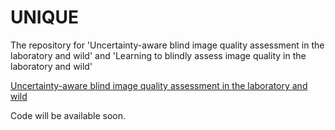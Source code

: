 # UNIQUE
The repository for 'Uncertainty-aware blind image quality assessment in the laboratory and wild' and 'Learning to blindly assess image quality in the laboratory and wild'

[Uncertainty-aware blind image quality assessment in the laboratory and wild](https://arxiv.org/pdf/2005.13983.pdf) 

Code will be available soon.
